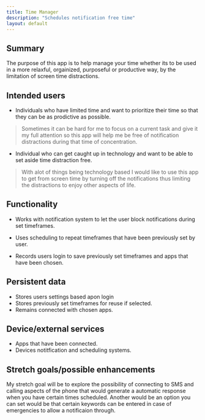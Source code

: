 ```yaml
---
title: Time Manager
description: "Schedules notification free time"
layout: default
---
```


## Summary

The purpose of this app is to help manage your time whether its to be used in a more relaxful, orgainized, purposeful or productive way, by the limitation of screen time distractions.

## Intended users


- Individuals who have limited time and want to prioritize their time so that they can be as prodictive as possible.

> Sometimes it can be hard for me to focus on a current task and give it my full attention so this app will help me be free of notification distractions during that time of concentration.


- Individual who can get caught up in technology and want to be able to set aside time distraction free.


>With alot of things being technology based I would like to use this app to get from screen time by turning off the notifications thus limiting the distractions to enjoy other aspects of life.


## Functionality

- Works with notification system to let the user block notifications during set timeframes.

- Uses scheduling to repeat timeframes that have been previously set by user.

- Records users login to save previously set timeframes and apps that have been chosen.
## Persistent data

- Stores users settings based apon login
- Stores previously set timeframes for reuse if selected.
- Remains connected with chosen apps.
    
## Device/external services

- Apps that have been connected.
- Devices notitfication and scheduling systems.
## Stretch goals/possible enhancements 

My stretch goal will be to explore the possibility of connecting to SMS and calling aspects of the phone that would generate a automatic response when you have certain times scheduled. Another would be an option you can set would be that certain keywords can be entered in case of emergencies to allow a notificaion through.
